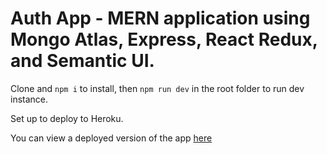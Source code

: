 # Auth App - MERN application using Mongo Atlas, Express, React Redux, and Semantic UI.

Clone and `npm i` to install, then `npm run dev` in the root folder to run dev instance.

Set up to deploy to Heroku.

You can view a deployed version of the app [here](https://hd-supplybook.herokuapp.com/)
